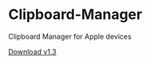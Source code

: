 # Clipboard-Manager
Clipboard Manager for Apple devices


[Download v1.3](https://github.com/LiF-Lee/Clipboard-Manager/releases/tag/v1.3)
